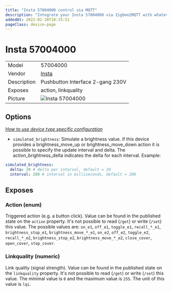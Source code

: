```yaml
---
title: "Insta 57004000 control via MQTT"
description: "Integrate your Insta 57004000 via Zigbee2MQTT with whatever smart home infrastructure you are using without the vendor's bridge or gateway."
addedAt: 2022-02-28T10:33:51
pageClass: device-page
---
```


<!-- !!!! -->
<!-- ATTENTION: This file is auto-generated through docgen! -->
<!-- You can only edit the "Notes"-Section between the two comment lines "Notes BEGIN" and "Notes END". -->
<!-- Do not use h1 or h2 heading within "## Notes"-Section. -->
<!-- !!!! -->

# Insta 57004000

|     |     |
|-----|-----|
| Model | 57004000  |
| Vendor  | [Insta](/supported-devices/#v=Insta)  |
| Description | Pushbutton Interface 2-gang 230V |
| Exposes | action, linkquality |
| Picture | ![Insta 57004000](https://www.zigbee2mqtt.io/images/devices/57004000.jpg) |


<!-- Notes BEGIN: You can edit here. Add "## Notes" headline if not already present. -->


<!-- Notes END: Do not edit below this line -->


## Options
*[How to use device type specific configuration](../guide/configuration/devices-groups.md#specific-device-options)*

* `simulated_brightness`: Simulate a brightness value. If this device provides a brightness_move_up or brightness_move_down action it is possible to specify the update interval and delta. The action_brightness_delta indicates the delta for each interval. Example:
```yaml
simulated_brightness:
  delta: 20 # delta per interval, default = 20
  interval: 200 # interval in milliseconds, default = 200
```


## Exposes

### Action (enum)
Triggered action (e.g. a button click).
Value can be found in the published state on the `action` property.
It's not possible to read (`/get`) or write (`/set`) this value.
The possible values are: `on_e1`, `off_e1`, `toggle_e1`, `recall_*_e1`, `brightness_stop_e1`, `brightness_move_*_e1`, `on_e2`, `off_e2`, `toggle_e2`, `recall_*_e2`, `brightness_stop_e2`, `brightness_move_*_e2`, `close_cover`, `open_cover`, `stop_cover`.

### Linkquality (numeric)
Link quality (signal strength).
Value can be found in the published state on the `linkquality` property.
It's not possible to read (`/get`) or write (`/set`) this value.
The minimal value is `0` and the maximum value is `255`.
The unit of this value is `lqi`.

